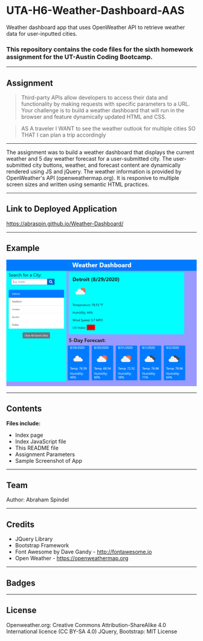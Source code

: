 # UTA-H6-Weather-Dashboard-AAS
Weather dashboard app that uses OpenWeather API to retrieve weather data for user-inputted cities.

### This repository contains the code files for the sixth homework assignment for the UT-Austin Coding Bootcamp.

---

## Assignment
>Third-party APIs allow developers to access their data and functionality by making requests with 
>specific parameters to a URL. Your challenge is to build a weather dashboard that will run in 
>the browser and feature dynamically updated HTML and CSS.

>AS A traveler
>I WANT to see the weather outlook for multiple cities
>SO THAT I can plan a trip accordingly

---

The assignment was to build a weather dashboard that displays the current weather and 5 day weather forecast for a user-submitted city. The user-submitted city buttons, weather, and forecast content are dynamically rendered using JS and jQuery. The weather information is provided by OpenWeather's API (openweathermap.org). It is responive to multiple screen sizes and written using semantic HTML practices.

---

## Link to Deployed Application

https://abraspin.github.io/Weather-Dashboard/

---

## Example


![Screenshot of deployed app](./Assets/app-screenshot.png)


---

## Contents
**Files include:**
* Index page
* Index JavaScript file
* This README file
* Assignment Parameters
* Sample Screenshot of App 

---

## Team
Author: Abraham Spindel

---

## Credits
* JQuery Library
* Bootstrap Framework
* Font Awesome by Dave Gandy - http://fontawesome.io
* Open Weather - https://openweathermap.org
---

## Badges

---

## License
Openweather.org: Creative Commons Attribution-ShareAlike 4.0 International licence (CC BY-SA 4.0)
JQuery, Bootstrap: MIT License
